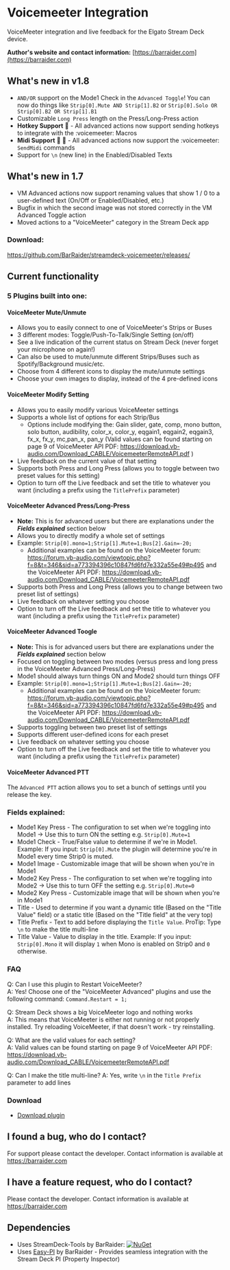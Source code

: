 # Voicemeeter Integration
VoiceMeeter integration and live feedback for the Elgato Stream Deck device.

**Author's website and contact information:** [https://barraider.com](https://barraider.com)

## What's new in v1.8
- `AND/OR` support on the Mode1 Check in the `Advanced Toggle`! You can now do things like `Strip[0].Mute AND Strip[1].B2` or `Strip[0].Solo OR Strip[0].B2 OR Strip[1].B1`
- Customizable `Long Press` length on the Press/Long-Press action
- **Hotkey Support** :star_struck: - All advanced actions now support sending hotkeys to integrate with the :voicemeeter: Macros
- **Midi Support** :star_struck: :star_struck: - All advanced actions now support the :voicemeeter: `SendMidi` commands
- Support for `\n` (new line) in the Enabled/Disabled Texts

## What's new in 1.7
- VM Advanced actions now support renaming values that show 1 / 0 to a user-defined text (On/Off or Enabled/Disabled, etc.)
- Bugfix in which the second image was not stored correctly in the VM Advanced Toggle action
- Moved actions to a "VoiceMeeter" category in the Stream Deck app

### Download:
https://github.com/BarRaider/streamdeck-voicemeeter/releases/

## Current functionality
### 5 Plugins built into one:
#### VoiceMeeter Mute/Unmute
- Allows you to easily connect to one of VoiceMeeter's Strips or Buses
- 3 different modes: Toggle/Push-To-Talk/Single Setting (on/off)
- See a live indication of the current status on Stream Deck (never forget your microphone on again!)
- Can also be used to mute/unmute different Strips/Buses such as Spotify/Background music/etc.
- Choose from 4 different icons to display the mute/unmute settings
- Choose your own images to display, instead of the 4 pre-defined icons

#### VoiceMeeter Modify Setting
- Allows you to easily modify various VoiceMeeter settings
- Supports a whole list of options for each Strip/Bus
	* Options include modifying the: Gain slider, gate, comp,  mono button, solo button, audibility, color_x, color_y, eqgain1, eqgain2, eqgain3, fx_x, fx_y, mc,pan_x, pan_y
	(Valid values can be found starting on page 9 of VoiceMeeter API PDF: https://download.vb-audio.com/Download_CABLE/VoicemeeterRemoteAPI.pdf )
- Live feedback on the current value of that setting
- Supports both Press and Long Press (allows you to toggle between two preset values for this setting)
- Option to turn off the Live feedback and set the title to whatever you want (including a prefix using the `TitlePrefix` parameter)

#### VoiceMeeter Advanced Press/Long-Press
- **Note:** This is for advanced users but there are explanations under the ***Fields explained*** section below
- Allows you to directly modify a whole set of settings
- Example: `Strip[0].mono=1;Strip[1].Mute=1;Bus[2].Gain=-20;`
	* Additional examples can be found on the VoiceMeeter forum: https://forum.vb-audio.com/viewtopic.php?f=8&t=346&sid=a773394396c10847fd6fd7e332a55e49#p495
	and the VoiceMeeter API PDF: https://download.vb-audio.com/Download_CABLE/VoicemeeterRemoteAPI.pdf
- Supports both Press and Long Press (allows you to change between two preset list of settings)
- Live feedback on whatever setting you choose
- Option to turn off the Live feedback and set the title to whatever you want (including a prefix using the `TitlePrefix` parameter)

#### VoiceMeeter Advanced Toogle
- **Note:** This is for advanced users but there are explanations under the ***Fields explained*** section below
- Focused on toggling between two modes (versus press and long press in the VoiceMeeter Advanced Press/Long-Press)
- Mode1 should always turn things ON and Mode2 should turn things OFF
- Example: `Strip[0].mono=1;Strip[1].Mute=1;Bus[2].Gain=-20;`
	* Additional examples can be found on the VoiceMeeter forum: https://forum.vb-audio.com/viewtopic.php?f=8&t=346&sid=a773394396c10847fd6fd7e332a55e49#p495
	and the VoiceMeeter API PDF: https://download.vb-audio.com/Download_CABLE/VoicemeeterRemoteAPI.pdf
- Supports toggling between two preset list of settings
- Supports different user-defined icons for each preset
- Live feedback on whatever setting you choose
- Option to turn off the Live feedback and set the title to whatever you want (including a prefix using the `TitlePrefix` parameter)

#### VoiceMeeter Advanced PTT
The `Advanced PTT` action allows you to set a bunch of settings until you release the key. 

### Fields explained:
- Mode1 Key Press - The configuration to set when we're toggling into Mode1 -> Use this to turn ON the setting e.g. `Strip[0].Mute=1`
- Mode1 Check - True/False value to determine if we're in Mode1. Example: If you input: `Strip[0].Mute` the plugin will determine you're in Mode1 every time Strip0 is muted.
- Mode1 Image - Customizable image that will be shown when you're in Mode1
- Mode2 Key Press - The configuration to set when we're toggling into Mode2 -> Use this to turn OFF the setting e.g. `Strip[0].Mute=0`
- Mode2 Key Press - Customizable image that will be shown when you're in Mode1
- Title - Used to determine if you want a dynamic title (Based on the "Title Value" field) or a static title (Based on the "Title field" at the very top)
- Title Prefix - Text to add before displaying the `Title Value`. ProTip: Type `\n` to make the title multi-line
- Title Value - Value to display in the title. Example: If you input: `Strip[0].Mono` it will display `1` when Mono is enabled on Strip0 and `0` otherwise.


### FAQ
Q: Can I use this plugin to Restart VoiceMeeter?  
A: Yes! Choose one of the "VoiceMeeter Advanced" plugins and use the following command: `Command.Restart = 1;`

Q: Stream Deck shows a big VoiceMeeter logo and nothing works  
A: This means that VoiceMeeter is either not running or not properly installed. Try reloading VoiceMeeter, if that doesn't work - try reinstalling.

Q: What are the valid values for each setting?  
A: Valid values can be found starting on page 9 of VoiceMeeter API PDF: https://download.vb-audio.com/Download_CABLE/VoicemeeterRemoteAPI.pdf

Q: Can I make the title multi-line?
A: Yes, write `\n` in the `Title Prefix` parameter to add lines

### Download

* [Download plugin](https://github.com/BarRaider/streamdeck-voicemeeter/releases/)

## I found a bug, who do I contact?
For support please contact the developer. Contact information is available at https://barraider.com

## I have a feature request, who do I contact?
Please contact the developer. Contact information is available at https://barraider.com

## Dependencies
* Uses StreamDeck-Tools by BarRaider: [![NuGet](https://img.shields.io/nuget/v/streamdeck-tools.svg?style=flat)](https://www.nuget.org/packages/streamdeck-tools)
* Uses [Easy-PI](https://github.com/BarRaider/streamdeck-easypi) by BarRaider - Provides seamless integration with the Stream Deck PI (Property Inspector) 